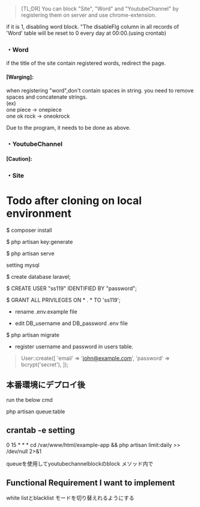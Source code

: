 >[TL;DR]
You can block "Site", "Word" and "YoutubeChannel" by registering them on server and use chrome-extension.


if it is 1, disabling word block.
"The disableFlg column in all records of 'Word' table will be reset to 0 every day at 00:00.(using crontab)



### ・Word
if the title of the site contain registered words, redirect the page.

#### **[Warging]**:
when registering "word",don't contain spaces in string.
you need to remove spaces and concatenate strings.<br />
(ex)<br />
one piece -> onepiece <br />
one ok rock -> oneokrock

Due to the program, it needs to be done as above.

### ・YoutubeChannel
#### **[Caution]**:

### ・Site

# Todo after cloning on local environment
$ composer install

$ php artisan key:generate

$ php artisan serve

 setting mysql

$ create database laravel;

$ CREATE USER "ss119" IDENTIFIED BY "password";

$ GRANT ALL PRIVILEGES ON * . * TO 'ss119';

- rename .env.example file

- edit DB_username and DB_password .env file 

$ php artisan migrate

- register username and password in users table.
> User::create([
    'email' => 'john@example.com',
    'password' => bcrypt('secret'),
]);


## 本番環境にデプロイ後

run the below cmd

php artisan queue:table


## crantab -e setting
0 15 * * * cd /var/www/html/example-app && php artisan limit:daily >> /dev/null 2>&1

queueを使用してyoutubechannelblockのblock メソッド内で　

## Functional Requirement I want to implement

white listとblacklist モードを切り替えれるようにする






